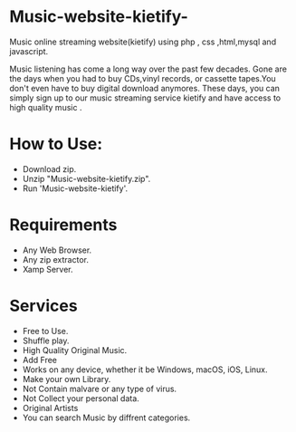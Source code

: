 # Music-website-kietify-
Music online streaming website(kietify) using php , css ,html,mysql and javascript.

Music listening has come a long way over the past few decades. Gone are the days when you had to buy CDs,vinyl records, or cassette tapes.You don't even have to buy digital download anymores.
These days, you can simply sign up to our music streaming service kietify and have access to high quality music .

# How to Use:
- Download zip.
- Unzip "Music-website-kietify.zip".
- Run 'Music-website-kietify'.

# Requirements
- Any Web Browser.
- Any zip extractor.
- Xamp Server.

# Services
- Free to Use.
- Shuffle play.
- High Quality Original Music.
- Add Free
- Works on any device, whether it be Windows, macOS, iOS, Linux.
- Make your own Library.
- Not Contain malvare or any type of virus.
- Not Collect your personal data.
- Original Artists
- You can search Music by diffrent categories.
